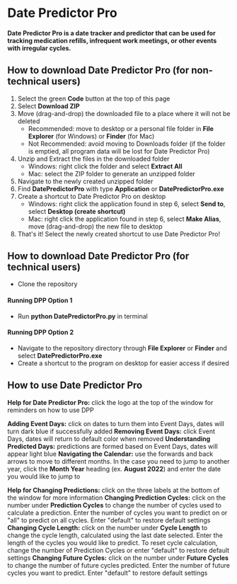 # Date Predictor Pro
#### Date Predictor Pro is a date tracker and predictor that can be used for tracking medication refills, infrequent work meetings, or other events with irregular cycles.

## How to download Date Predictor Pro (for non-technical users)
1. Select the green **Code** button at the top of this page
2. Select **Download ZIP**
3. Move (drag-and-drop) the downloaded file to a place where it will not be deleted
    - Recommended: move to desktop or a personal file folder in **File Explorer** (for Windows) or **Finder** (for Mac)
    - Not Recommended: avoid moving to Downloads folder (if the folder is emptied, all program data will be lost for Date Predictor Pro)
4. Unzip and Extract the files in the downloaded folder
    - Windows: right click the folder and select **Extract All**
    - Mac: select the ZIP folder to generate an unzipped folder
5. Navigate to the newly created unzipped folder
6. Find **DatePredictorPro** with type **Application** or **DatePredictorPro.exe**
7. Create a shortcut to Date Predictor Pro on desktop
    - Windows: right click the application found in step 6, select **Send to**, select **Desktop (create shortcut)**
    - Mac: right click the application found in step 6, select **Make Alias**, move (drag-and-drop) the new file to desktop
8. That's it! Select the newly created shortcut to use Date Predictor Pro!

## How to download Date Predictor Pro (for technical users)
- Clone the repository
#### Running DPP Option 1
- Run **python DatePredictorPro.py** in terminal
#### Running DPP Option 2
- Navigate to the repository directory through **File Explorer** or **Finder** and select **DatePredictorPro.exe**
- Create a shortcut to the program on desktop for easier access if desired

## How to use Date Predictor Pro
**Help for Date Predictor Pro:** click the logo at the top of the window for reminders on how to use DPP

**Adding Event Days:** click on dates to turn them into Event Days, dates will turn dark blue if successfully added
**Removing Event Days:** click Event Days, dates will return to default color when removed
**Understanding Predicted Days:** predictions are formed based on Event Days, dates will appear light blue
**Navigating the Calendar:** use the forwards and back arrows to move to different months. In the case you need to jump to another year, click the **Month Year** heading (ex. **August 2022**) and enter the date you would like to jump to

**Help for Changing Predictions:** click on the three labels at the bottom of the window for more information
**Changing Prediction Cycles:** click on the number under **Prediction Cycles** to change the number of cycles used to calculate a prediction. Enter the number of cycles you want to predict on or "all" to predict on all cycles. Enter "default" to restore default settings
**Changing Cycle Length:** click on the number under **Cycle Length** to change the cycle length, calculated using the last date selected. Enter the length of the cycles you would like to predict. To reset cycle calculation, change the number of Prediction Cycles or enter "default" to restore default settings
**Changing Future Cycles:** click on the number under **Future Cycles** to change the number of future cycles predicted. Enter the number of future cycles you want to predict. Enter "default" to restore default settings
